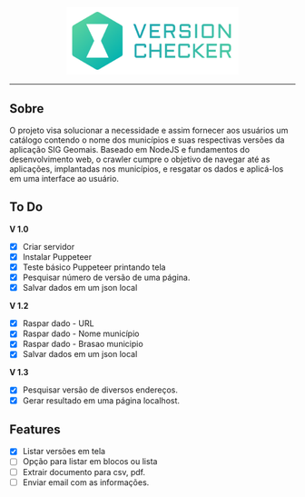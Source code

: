 <p align="center">
    <img width="60%" src="public\version_checker_logo.png">
</p>

---


## Sobre
O projeto visa solucionar a necessidade e assim fornecer aos usuários um catálogo contendo o nome dos municípios e suas respectivas versões da aplicação SIG Geomais.
Baseado em NodeJS e fundamentos do desenvolvimento web, o crawler cumpre o objetivo de navegar até as aplicações, implantadas nos municípios, e resgatar os dados e aplicá-los em uma interface ao usuário. 



## To Do
**V 1.0**
- [X] Criar servidor
- [X] Instalar Puppeteer
- [X] Teste básico Puppeteer printando tela
- [X] Pesquisar número de versão de uma página.
- [X] Salvar dados em um json local

**V 1.2**
- [x] Raspar dado - URL
- [x] Raspar dado - Nome município
- [x] Raspar dado - Brasao municipio
- [x] Salvar dados em um json local

**V 1.3**
- [x] Pesquisar versão de diversos endereços.
- [x] Gerar resultado em uma página localhost.

## Features
- [x] Listar versões em tela
- [ ] Opção para listar em blocos ou lista
- [ ] Extrair documento para csv, pdf.
- [ ] Enviar email com as informações.